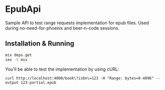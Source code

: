 # EpubApi

Sample API to test range requests implementation for epub files. Used during
no-need-for-phoenix and beer-n-code sessions.

## Installation & Running

```bash
mix deps.get
iex -S mix
```
You'll be able to test the implementation by using cURL:

```
curl http://localhost:4000/book\?isbn\=123 -H "Range: bytes=0-4096" --output 123-partial.epub
```
